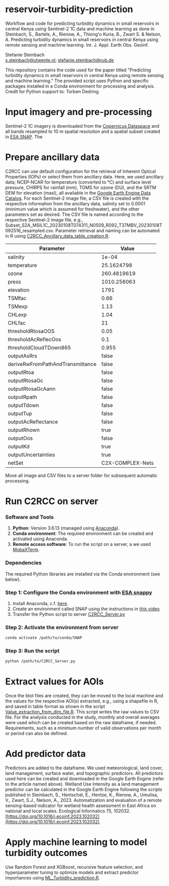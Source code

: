 # reservoir-turbidity-prediction
Workflow and code for predicting turbidity dynamics in small reservoirs in central Kenya using Sentinel-2 1C data and machine learning as done in Steinbach, S., Bartels, A., Rienow, A., Thiong'o Kuria, B., Zwart S. & Nelson, A. Predicting turbidity dynamics in small reservoirs in central Kenya using remote sensing and machine learning. Int. J. Appl. Earth Obs. Geoinf.

Stefanie Steinbach  
s.steinbach@utwente.nl; stefanie.steinbach@rub.de

This repository contains the code used for the paper titled "Predicting turbidity dynamics in small reservoirs in central Kenya using remote sensing and machine learning." The provided script uses Python and specific packages installed in a Conda environment for processing and analysis. Credit for Python support to: Torben Dedring

# Input imagery and pre-processing

Sentinel-2 1C imagery is downloaded from the [Copernicus Dataspace](https://dataspace.copernicus.eu/) and all bands resampled to 10 m spatial resolution and a spatial subset created in [ESA SNAP](https://step.esa.int/main/download/snap-download/). The 

# Prepare ancillary data

C2RCC can use default configuration for the retrieval of Inherent Optical Properties (IOPs) or select them from ancillary data. Here, we used ancillary data; NCEP-NCAR for temperature (converted to °C) and surface level pressure, CHIRPS for rainfall (mm), TOMS for ozone (DU), and the SRTM DEM for elevation (masl), all available in the [Google Earth Engine Data Catalog](https://developers.google.com/earth-engine/datasets). For each Sentinel-2 image file, a CSV file is created with the respective information from the ancillary data, salinity set to 0.0001 (minimum value which is assumed for freshwater), and the other parameters set as desired. The CSV file is named according to the respective Sentinel-2 image file, e.g., Subset_S2A_MSIL1C_20230108T074311_N0509_R092_T37MBV_20230108T092516_resampled.csv. Parameter retrieval and naming can be automated in R using [C2RCC_Ancillary_data_table_creation.R](C2RCC_Ancillary_data_table_creation.R).

| Parameter                  | Value         |
|----------------------------|---------------|
| salinity                  | 1e-04         |
| temperature               | 25.1624798    |
| ozone                     | 260.4819619   |
| press                     | 1010.258063   |
| elevation                 | 1791          |
| TSMfac                    | 0.66          |
| TSMexp                    | 1.13          |
| CHLexp                    | 1.04          |
| CHLfac                    | 21            |
| thresholdRtosaOOS         | 0.05          |
| thresholdAcReflecOos      | 0.1           |
| thresholdCloudTDown865    | 0.955         |
| outputAsRrs               | false         |
| deriveRwFromPathAndTransmittance | false   |
| outputRtoa                | false         |
| outputRtosaGc             | false         |
| outputRtosaGcAann         | false         |
| outputRpath               | false         |
| outputTdown               | false         |
| outputTup                 | false         |
| outputAcReflectance       | false         |
| outputRhown               | true          |
| outputOos                 | false         |
| outputKd                  | true          |
| outputUncertainties       | true          |
| netSet                    | C2X-COMPLEX-Nets |

Move all image and CSV files to a server folder for subsequent automatic processing.

# Run C2RCC on server

### Software and Tools
1. **Python**: Version 3.6.13 (managed using [Anaconda](https://www.anaconda.com/)).
2. **Conda environment**: The required environment can be created and activated using Anaconda.
3. **Remote access software**: To run the script on a server, a we used [MobaXTerm](https://mobaxterm.mobatek.net/).

### Dependencies
The required Python libraries are installed via the Conda environment (see below).

### Step 1: Configure the Conda environment with [ESA snappy](https://github.com/senbox-org/esa-snappy)
1. Install Anaconda, c.f. [here](https://docs.anaconda.com/anaconda/install/).
2. Create an environment called SNAP using the instructions in [this video](https://www.youtube.com/watch?v=14YM1kKdgA8)
3. Transfer the Python script to server [C2RCC_Server.py](C2RCC_Server.py)

### Step 2: Activate the environment from server
   ```bash
   conda activate /path/to/conda/SNAP
```
### Step 3: Run the script
   ```bash
   python /path/to/C2RCC_Server.py
```

# Extract values for AOIs
Once the btot files are created, they can be moved to the local machine and the values for the respective AOI(s) extracted, e.g., using a shapefile in R, and saved in table format as shown in the script [Value_extraction_from_dim_file.R](Value_extraction_from_dim_file.R). This script writes the raw values to CSV file. For the analysis conducted in the study, monthly and overall averages were used which can be created based on the raw dataframe, if needed. Requirements, such as a minimum number of valid observations per month or period can also be defined.

# Add predictor data

Predictors are added to the dataframe. We used meteorological, land cover, land management, surface water, and topographic predictors. All predictors used here can be created and downloaded in the Google Earth Engine (refer to the article named above). Wetland Use Intensity as a land management predictor can be calculated in the Google Earth Engine following the scripts published in Steinbach, S., Hentschel, E., Hentze, K., Rienow, A., Umulisa, V., Zwart, S.J., Nelson, A., 2023. Automatization and evaluation of a remote sensing-based indicator for wetland health assessment in East Africa on national and local scales. Ecological Informatics 75, 102032. [https://doi.org/10.1016/j.ecoinf.2023.102032](https://doi.org/10.1016/j.ecoinf.2023.102032).

# Apply machine learning to model turbidity outcomes

Use Random Forest and XGBoost, recursive feature selection, and hyperparameter tuning to optimize models and extract predictor importances using [ML_Turbidity_prediction.R](ML_Turbidity_prediction.R).

